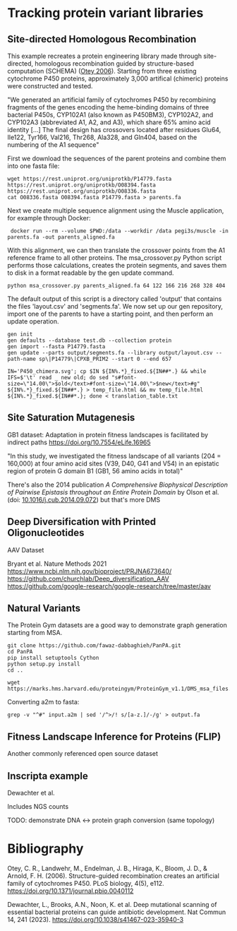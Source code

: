 # Tracking protein variant libraries
## Site-directed Homologous Recombination

This example recreates a protein engineering library made through site-directed, homologous recombination guided by structure-based computation (SCHEMA) ([Otey 2006](doi.org/10.1371/journal.pbio.0040112)). Starting from three existing cytochrome P450 proteins, approximately 3,000 artifical (chimeric) proteins were constructed and tested.

"We generated an artificial family of cytochromes P450 by recombining fragments of the genes encoding the heme-binding domains of three bacterial P450s, CYP102A1 (also known as P450BM3), CYP102A2, and CYP102A3 (abbreviated A1, A2, and A3), which share ̃65% amino acid identity [...] The final design has crossovers located after residues Glu64, Ile122, Tyr166, Val216, Thr268, Ala328, and Gln404, based on the numbering of the A1 sequence"

First we download the sequences of the parent proteins and combine them into one fasta file:

```console
wget https://rest.uniprot.org/uniprotkb/P14779.fasta https://rest.uniprot.org/uniprotkb/O08394.fasta https://rest.uniprot.org/uniprotkb/O08336.fasta
cat O08336.fasta O08394.fasta P14779.fasta > parents.fa
```

Next we create multiple sequence alignment using the Muscle application, for example through Docker:

```console
 docker run --rm --volume $PWD:/data --workdir /data pegi3s/muscle -in parents.fa -out parents_aligned.fa
```

With this alignment, we can then translate the crossover points from the A1 reference frame to all other proteins. The msa_crossover.py Python script performs those calculations, creates the protein segments, and saves them to disk in a format readable by the gen update command.

```console
python msa_crossover.py parents_aligned.fa 64 122 166 216 268 328 404
```

The default output of this script is a directory called 'output' that contains the files 'layout.csv' and 'segments.fa'. We now set up our gen repository, import one of the parents to have a starting point, and then perform an update operation.

```console
gen init
gen defaults --database test.db --collection protein
gen import --fasta P14779.fasta
gen update --parts output/segments.fa --library output/layout.csv --path-name sp\|P14779\|CPXB_PRIM2 --start 0 --end 657

```

```console
IN='P450_chimera.svg'; cp $IN ${IN%.*}_fixed.${IN##*.} && while IFS=$'\t' read _ new old; do sed "s#font-size=\"14.00\">$old</text>#font-size=\"14.00\">$new</text>#g" ${IN%.*}_fixed.${IN##*.} > temp_file.html && mv temp_file.html ${IN%.*}_fixed.${IN##*.}; done < translation_table.txt
```


## Site Saturation Mutagenesis
GB1 dataset: Adaptation in protein fitness landscapes is facilitated by indirect paths
 https://doi.org/10.7554/eLife.16965

"In this study, we investigated the fitness landscape of all variants (204 = 160,000) at four amino acid sites (V39, D40, G41 and V54) in an epistatic region of protein G domain B1 (GB1, 56 amino acids in total)"

There's also the 2014 publication _A Comprehensive Biophysical Description of Pairwise Epistasis throughout an Entire Protein Domain_ by Olson et al. (doi: [10.1016/j.cub.2014.09.072](https://doi.org/10.1016/j.cub.2014.09.072)) but that's more DMS

## Deep Diversification with Printed Oligonucleotides 
AAV Dataset

Bryant et al. Nature Methods 2021
https://www.ncbi.nlm.nih.gov/bioproject/PRJNA673640/
https://github.com/churchlab/Deep_diversification_AAV 
https://github.com/google-research/google-research/tree/master/aav 


## Natural Variants

The Protein Gym datasets are a good way to demonstrate graph generation starting from MSA. 

```console
git clone https://github.com/fawaz-dabbaghieh/PanPA.git
cd PanPA
pip install setuptools Cython
python setup.py install
cd ..
```

```console
wget https://marks.hms.harvard.edu/proteingym/ProteinGym_v1.1/DMS_msa_files.zip
```

Converting a2m to fasta:

```console
grep -v "^#" input.a2m | sed '/^>/! s/[a-z.]/-/g' > output.fa
```

## Fitness Landscape Inference for Proteins (FLIP) 
Another commonly referenced open source dataset

## Inscripta example
Dewachter et al. 

Includes NGS counts

TODO: demonstrate DNA <-> protein graph conversion (same topology)



# Bibliography
Otey, C. R., Landwehr, M., Endelman, J. B., Hiraga, K., Bloom, J. D., & Arnold, F. H. (2006). Structure-guided recombination creates an artificial family of cytochromes P450. PLoS biology, 4(5), e112. https://doi.org/10.1371/journal.pbio.0040112 

Dewachter, L., Brooks, A.N., Noon, K. et al. Deep mutational scanning of essential bacterial proteins can guide antibiotic development. Nat Commun 14, 241 (2023). https://doi.org/10.1038/s41467-023-35940-3